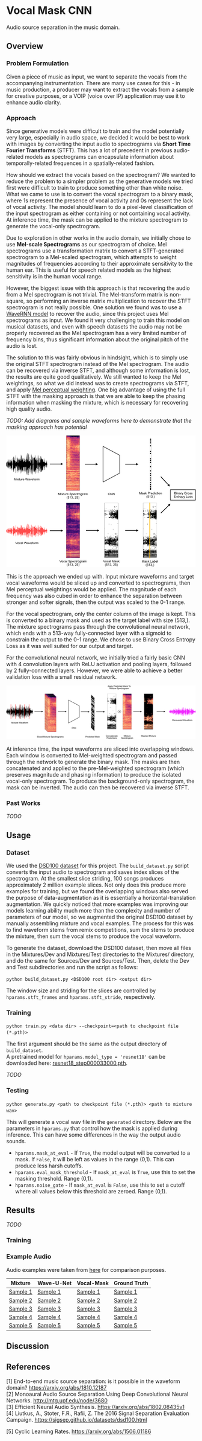 # Vocal Mask CNN

Audio source separation in the music domain.

## Overview

### Problem Formulation

Given a piece of music as input, we want to separate the vocals from the accompanying instrumentation. There are many use cases for this - in music production, a producer may want to extract the vocals from a sample for creative purposes, or a VOIP (voice over IP) application may use it to enhance audio clarity. 

### Approach

Since generative models were difficult to train and the model potentially very large, especially in audio space, we decided it would be best to work with images by converting the input audio to spectrograms via **Short Time Fourier Transforms** (STFT). This has a lot of precedent in previous audio-related models as spectrograms can encapsulate information about temporally-related frequences in a spatially-related fashion. 

How should we extract the vocals based on the spectrogram? We wanted to reduce the problem to a simpler problem as the generative models we tried first were difficult to train to produce something other than white noise. What we came to use is to convert the vocal spectrogram to a binary mask, where 1s represent the presence of vocal activity and 0s represent the lack of vocal activity. The model should learn to do a pixel-level classification of the input spectrogram as either containing or not containing vocal activity. At inference time, the mask can be applied to the mixture spectrogram to generate the vocal-only spectrogram. 

Due to exploration in other works in the audio domain, we initially chose to use **Mel-scale Spectrograms** as our spectrogram of choice. Mel spectrograms use a transformation matrix to convert a STFT-generated spectrogram to a Mel-scaled spectrogram, which attempts to weight magnitudes of frequencies according to their approximate sensitivity to the human ear. This is useful for speech related models as the highest sensitivity is in the human vocal range. 

However, the biggest issue with this approach is that recovering the audio from a Mel spectrogram is not trivial. The Mel-transform matrix is non-square, so performing an inverse matrix multiplication to recover the STFT spectrogram is not really possible. One solution we found was to use a [WaveRNN model](https://github.com/G-Wang/WaveRNN-Pytorch) to recover the audio, since this project uses Mel spectrograms as input. We found it very challenging to train this model on musical datasets, and even with speech datasets the audio may not be properly recovered as the Mel spectrogram has a very limited number of frequency bins, thus significant information about the original pitch of the audio is lost.  

The solution to this was fairly obvious in hindsight, which is to simply use the original STFT spectrogram instead of the Mel spectrogram. The audio can be recovered via inverse STFT, and although some information is lost, the results are quite good qualitatively. We still wanted to keep the Mel weightings, so what we did instead was to create spectrograms via STFT, and apply [Mel perceptual weighting](https://librosa.github.io/librosa/generated/librosa.core.perceptual_weighting.html). One big advantage of using the full STFT with the masking approach is that we are able to keep the phasing information when masking the mixture, which is necessary for recovering high quality audio.

*TODO: Add diagrams and sample waveforms here to demonstrate that the masking approach has potential*

<p align="center">
    <img src="assets/model_approach.png"/>
</p>

This is the approach we ended up with. Input mixture waveforms and target vocal waveforms would be sliced up and converted to spectrograms, then Mel perceptual weightings would be applied. The magnitude of each frequency was also cubed in order to enhance the separation between stronger and softer signals, then the output was scaled to the 0-1 range. 

For the vocal spectrogram, only the center column of the image is kept. This is converted to a binary mask and used as the target label with size (513,). The mixture spectrograms pass through the convolutional neural network, which ends with a 513-way fully-connected layer with a sigmoid to constrain the output to the 0-1 range. We chose to use Binary Cross Entropy Loss as it was well suited for our output and target. 

For the convolutional neural network, we initially tried a fairly basic CNN with 4 convolution layers with ReLU activation and pooling layers, followed by 2 fully-connected layers. However, we were able to achieve a better validation loss with a small residual network.

<p align="center">
    <img src="assets/model_inference.png"/>
</p>

At inference time, the input waveforms are sliced into overlapping windows. Each window is converted to Mel-weighted spectrogram and passed through the network to generate the binary mask. The masks are then concatenated and applied to the pre-Mel-weighted spectrogram (which preserves magnitude and phasing information) to produce the isolated vocal-only spectrogram. To produce the background-only spectrogram, the mask can be inverted. The audio can then be recovered via inverse STFT.

### Past Works

*TODO*

## Usage

### Dataset

We used the [DSD100 dataset](https://sigsep.github.io/datasets/dsd100.html) for this project. The `build_dataset.py` script converts the input audio to spectrogram and saves index slices of the spectrogram. At the smallest slice striding, 100 songs produces approximately 2 million example slices. Not only does this produce more examples for training, but we found the overlapping windows also served the purpose of data-augmentation as it is essentially a horizontal-translation augmentation. We quickly noticed that more examples was improving our models learning ability much more than the complexity and number of parameters of our model, so we augmented the original DSD100 dataset by manually assembling mixture and vocal examples. The process for this was to find waveform stems from remix competitions, sum the stems to produce the mixture, then sum the vocal stems to produce the vocal waveform. 

To generate the dataset, download the DSD100 dataset, then move all files in the Mixtures/Dev and Mixtures/Test directories to the Mixtures/ directory, and do the same for Sources/Dev and Sources/Test. Then, delete the Dev and Test subdirectories and run the script as follows:  
 
```python build_dataset.py <DSD100 root dir> <output dir>```

The window size and striding for the slices are controlled by `hparams.stft_frames` and `hparams.stft_stride`, respectively.

### Training

```python train.py <data dir> --checkpoint=<path to checkpoint file (*.pth)>```

The first argument should be the same as the output directory of `build_dataset`.  
A pretrained model for `hparams.model_type = 'resnet18'` can be downloaded here: [resnet18_step000033000.pth](https://drive.google.com/open?id=19QciqI26LXrJtQqPiilPzhQHNGbx00pP).

*TODO*

### Testing

```python generate.py <path to checkpoint file (*.pth)> <path to mixture wav>```  

This will generate a vocal wav file in the `generated` directory. Below are the parameters in `hparams.py` that control how the mask is applied during inference. This can have some differences in the way the output audio sounds.  
- `hparams.mask_at_eval` - If `True`, the model output will be converted to a mask. If `False`, it will be left as values in the range (0,1). This can produce less harsh cutoffs.  
- `hparams.eval_mask_threshold` - If `mask_at_eval` is `True`, use this to set the masking threshold. Range (0,1).  
- `hparams.noise_gate` - If `mask_at_eval` is `False`, use this to set a cutoff where all values below this threshold are zeroed. Range (0,1).

## Results

*TODO*

### Training

### Example Audio  
Audio examples were taken from [here](http://jordipons.me/apps/end-to-end-music-source-separation/) for comparison purposes.

| Mixture | Wave-U-Net | Vocal-Mask | Ground Truth |
|--------------------------------------------------------------------------------|--------------------------------------------------------------------------------|--------------------------------------------------------------------------------|--------------------------------------------------------------------------------|
| [Sample 1](https://drive.google.com/open?id=1ZO4g_1R3W1fVodf9RouIdywGIIAVJpvs) | [Sample 1](https://drive.google.com/open?id=1A1w2CKLJCrEX34VPRG1Yun5Hppgias1S) | [Sample 1](https://drive.google.com/open?id=1g4J3qaFVufbinhRMSbpzr6GKxzOshqLC) | [Sample 1](https://drive.google.com/open?id=1EBcu9BbGcXvAwgBHlkbRTmH-j97XLNGy) |
| [Sample 2](https://drive.google.com/open?id=1alGKLhc0J8yc_8P4GpBgns0DRtJMcFP4) | [Sample 2](https://drive.google.com/open?id=1y2LiTnpf4khqqVQWEs_llHrwR9j8BWAy) | [Sample 2](https://drive.google.com/open?id=1K8r6v8JPKY0lK1rPalLgNWJThDsdZXXs) | [Sample 2](https://drive.google.com/open?id=1Vh3mKoC1fddg-6142pggoBreCCla7dCg) |
| [Sample 3](https://drive.google.com/open?id=1GHGi8i-eRXNEnk88-iLxyOYa0uz8KDlM) | [Sample 3](https://drive.google.com/open?id=1tf1l4yJh8GG_o3pejD5TZm3s8Dw4IrZP) | [Sample 3](https://drive.google.com/open?id=1SkcZlRjWwReP-W9_vjE1AcR6vUjhHiLc) | [Sample 3](https://drive.google.com/open?id=1FiJIm1o3Iz6R52W8oDd2nMTH2INyPzDy) |
| [Sample 4](https://drive.google.com/open?id=1l8wmEc_6yd32VPUYDYOUFZINqtK-Eif4) | [Sample 4](https://drive.google.com/open?id=1BZJDfQWgqJs_s-QWoU0DM4Ma1JZKPBYL) | [Sample 4](https://drive.google.com/open?id=10OKu1K_E34J7vyzJ6EzlsOoCoN0XA552) | [Sample 4](https://drive.google.com/open?id=1sok6Pd3MweEw0LDJ8TWG8CxprxPr6pia) |
| [Sample 5](https://drive.google.com/open?id=1wHpW9AxXDg-BZMyxc4XndCHDgkZ5zaL7) | [Sample 5](https://drive.google.com/open?id=1ENCfiPg--AAF3cDRgN9_ebRR4v-W_QYF) | [Sample 5](https://drive.google.com/open?id=1apQwHXJybjv1gXSs8ABl8ONemE03syMr) | [Sample 5](https://drive.google.com/open?id=1Nr1oCb2NE0qZepbkBpJ6oR_6fDxbGvqW) |

## Discussion

## References

[1] End-to-end music source separation: is it possible in the waveform domain? https://arxiv.org/abs/1810.12187  
[2] Monoaural Audio Source Separation Using Deep Convolutional Neural Networks. http://mtg.upf.edu/node/3680  
[3] Efficient Neural Audio Synthesis. https://arxiv.org/abs/1802.08435v1  
[4] Liutkus, A., Stoter, F.R., Rafii, Z. The 2016 Signal Separation Evaluation Campaign. https://sigsep.github.io/datasets/dsd100.html  

[5] Cyclic Learning Rates. https://arxiv.org/abs/1506.01186  
